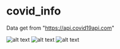# covid_info

Data get from "https://api.covid19api.com"

![alt text](https://imgur.com/s71pKoo.jpg)
![alt text](https://imgur.com/RTOPQpg.jpg)
![alt text](https://imgur.com/PcNCIox.jpg)
